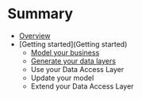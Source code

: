 # Summary

* [Overview](README.md)
* [Getting started](Getting started)
   * [Model your business](model_your_business.md)
   * [Generate your data layers](generate_your_data_layers.md)
   * Use your Data Access Layer
   * Update your model
   * Extend your Data Access Layer

